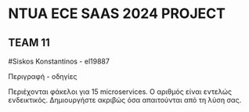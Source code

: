 # NTUA ECE SAAS 2024 PROJECT
  
## TEAM 11

#Siskos Konstantinos - el19887
  
  
Περιγραφή - οδηγίες
  
Περιέχονται φάκελοι για 15 microservices. Ο αριθμός είναι εντελώς ενδεικτικός. Δημιουργήστε ακριβώς όσα απαιτούνται από τη λύση σας.
